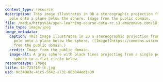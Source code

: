 ```yaml
---
content_type: resource
description: This image illustrates in 3D a stereographic projection from the north
  pole onto a plane below the sphere. Image from the public domain.
file: /media/https%3A/open-learning-course-data-rc.s3.amazonaws.com/18-725-algebraic-geometry-fall-2015/0c34883e41c55642a731005844ed1e39_18-725f15-th.jpg
file_type: image/jpeg
image_metadata:
  caption: This image illustrates in 3D a stereographic projection from the north
    pole onto a plane below the sphere. ([Image](https://commons.wikimedia.org/wiki/File:Stereographic_projection_in_3D.png)
    from the public domain.)
  credit: Image from the public domain.
  image-alt: A gray sphere with black lines projecting from a single point on the
    sphere to a flat circle below.
resourcetype: Image
title: 18-725f15-th.jpg
uid: 0c34883e-41c5-5642-a731-005844ed1e39
---
```


